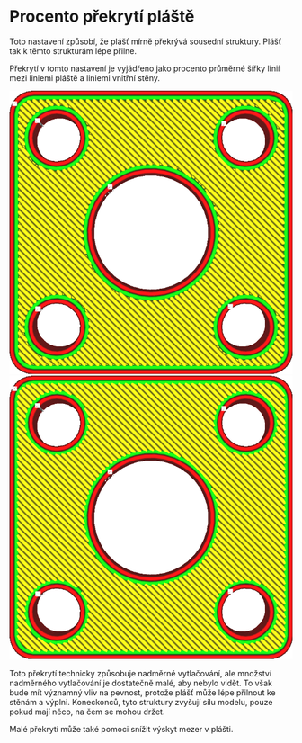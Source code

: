 Procento překrytí pláště
====
Toto nastavení způsobí, že plášť mírně překrývá sousední struktury. Plášť tak k těmto strukturám lépe přilne.

Překrytí v tomto nastavení je vyjádřeno jako procento průměrné šířky linií mezi liniemi pláště a liniemi vnitřní stěny.

![Žádné překrytí](../../../articles/images/skin_overlap_none.png)
![Nějaké překrytí](../../../articles/images/skin_overlap_20.png)

Toto překrytí technicky způsobuje nadměrné vytlačování, ale množství nadměrného vytlačování je dostatečně malé, aby nebylo vidět. To však bude mít významný vliv na pevnost, protože plášť může lépe přilnout ke stěnám a výplni. Koneckonců, tyto struktury zvyšují sílu modelu, pouze pokud mají něco, na čem se mohou držet.

Malé překrytí může také pomoci snížit výskyt mezer v plášti.